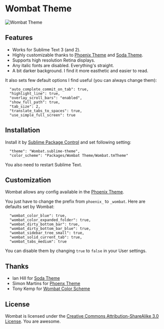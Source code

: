 # Wombat Theme

![Wombat Theme](http://d.pr/i/qv1j.png)

## Features

* Works for Sublime Text 3 (and 2).
* Highly customizable thanks to [Phoenix Theme](http://netatoo.github.io/phoenix-theme/) and [Soda Theme](https://github.com/buymeasoda/soda-theme/wiki/Theme-customisation).
* Supports high resolution Retina displays.
* Any italic fonts are disabled. Everything's straight.
* A bit darker background. I find it more easthetic and easier to read.

It also sets few default options I find useful (you can always change them):

```
  "auto_complete_commit_on_tab": true,
  "highlight_line": true,
  "overlay_scroll_bars": "enabled",
  "show_full_path": true,
  "tab_size": 2,
  "translate_tabs_to_spaces": true,
  "use_simple_full_screen": true
```

## Installation

Install it by [Sublime Package Control](http://wbond.net/sublime_packages/package_control) and set following setting:

```
  "theme": "Wombat.sublime-theme",
  "color_scheme": "Packages/Wombat Theme/Wombat.tmTheme"
```

You also need to restart Sublime Text.

## Customization

Wombat allows any config available in the [Phoenix Theme](https://github.com/netatoo/phoenix-theme). 

You just have to change the prefix from `phoenix_` to `_wombat`. Here are defaults set by Wombat:

```
  "wombat_color_blue": true,
  "wombat_color_expanded_folder": true,
  "wombat_dirty_bottom_bar": true,
  "wombat_dirty_bottom_bar_blue": true,
  "wombat_sidebar_tree_small": true,
  "wombat_solid_current_tab": true,
  "wombat_tabs_medium": true
```

You can disable them by changing `true` to `false` in your User settings.

## Thanks

* Ian Hill for [Soda Theme](https://github.com/buymeasoda/soda-theme)
* Simon Martins for [Phoenx Theme](https://github.com/netatoo/phoenix-theme)
* Tony Kemp for [Wombat Color Scheme](https://gist.github.com/305111/c6c7a1e1e598d741a4848c5445d2012603cedcd3)

## License

Wombat is licensed under the [Creative Commons Attribution-ShareAlike 3.0 License](http://creativecommons.org/licenses/by-sa/3.0/). You are awesome.
